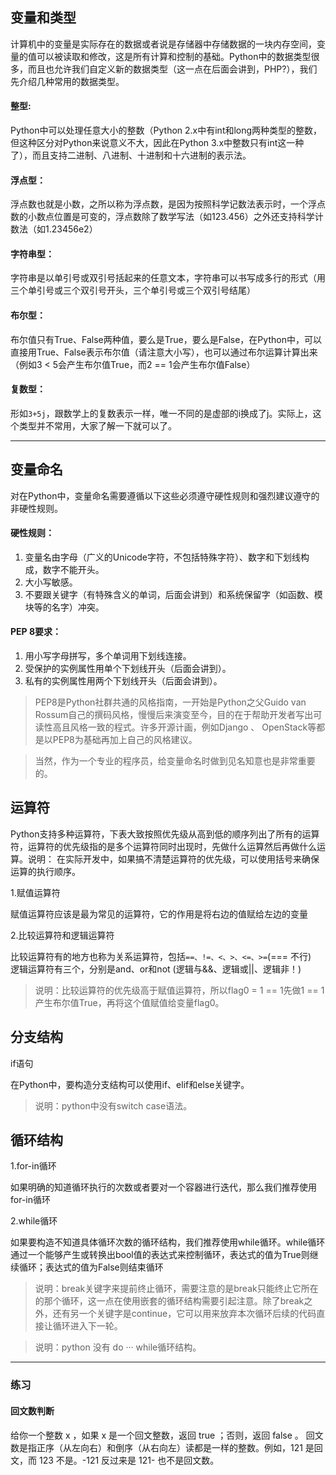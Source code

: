 变量和类型
-

计算机中的变量是实际存在的数据或者说是存储器中存储数据的一块内存空间，变量的值可以被读取和修改，这是所有计算和控制的基础。Python中的数据类型很多，而且也允许我们自定义新的数据类型（这一点在后面会讲到，PHP?），我们先介绍几种常用的数据类型。

#### 整型:
Python中可以处理任意大小的整数（Python 2.x中有int和long两种类型的整数，但这种区分对Python来说意义不大，因此在Python 3.x中整数只有int这一种了），而且支持二进制、八进制、十进制和十六进制的表示法。

#### 浮点型：
浮点数也就是小数，之所以称为浮点数，是因为按照科学记数法表示时，一个浮点数的小数点位置是可变的，浮点数除了数学写法（如123.456）之外还支持科学计数法（如1.23456e2）

#### 字符串型：
字符串是以单引号或双引号括起来的任意文本，字符串可以书写成多行的形式（用三个单引号或三个双引号开头，三个单引号或三个双引号结尾）

#### 布尔型：
布尔值只有True、False两种值，要么是True，要么是False，在Python中，可以直接用True、False表示布尔值（请注意大小写），也可以通过布尔运算计算出来（例如3 < 5会产生布尔值True，而2 == 1会产生布尔值False）

#### 复数型：
形如`3+5j`，跟数学上的复数表示一样，唯一不同的是虚部的i换成了j。实际上，这个类型并不常用，大家了解一下就可以了。

---

变量命名
-

对在Python中，变量命名需要遵循以下这些必须遵守硬性规则和强烈建议遵守的非硬性规则。

#### 硬性规则：
1. 变量名由字母（广义的Unicode字符，不包括特殊字符）、数字和下划线构成，数字不能开头。
2. 大小写敏感。
3. 不要跟关键字（有特殊含义的单词，后面会讲到）和系统保留字（如函数、模块等的名字）冲突。


#### PEP 8要求：
1. 用小写字母拼写，多个单词用下划线连接。
2. 受保护的实例属性用单个下划线开头（后面会讲到）。
3. 私有的实例属性用两个下划线开头（后面会讲到）。
>PEP8是Python社群共通的风格指南，一开始是Python之父Guido van Rossum自己的撰码风格，慢慢后来演变至今，目的在于帮助开发者写出可读性高且风格一致的程式。许多开源计画，例如Django 、 OpenStack等都是以PEP8为基础再加上自己的风格建议。

>当然，作为一个专业的程序员，给变量命名时做到见名知意也是非常重要的。


运算符
-

Python支持多种运算符，下表大致按照优先级从高到低的顺序列出了所有的运算符，运算符的优先级指的是多个运算符同时出现时，先做什么运算然后再做什么运算。说明： 在实际开发中，如果搞不清楚运算符的优先级，可以使用括号来确保运算的执行顺序。

1.赋值运算符 

赋值运算符应该是最为常见的运算符，它的作用是将右边的值赋给左边的变量

2.比较运算符和逻辑运算符 

比较运算符有的地方也称为关系运算符，包括`==、!=、<、>、<=、>=`(=== 不行)  
逻辑运算符有三个，分别是and、or和not (逻辑与&&、逻辑或||、逻辑非！)

>说明：比较运算符的优先级高于赋值运算符，所以flag0 = 1 == 1先做1 == 1产生布尔值True，再将这个值赋值给变量flag0。

分支结构
- 
if语句 

在Python中，要构造分支结构可以使用if、elif和else关键字。

>说明：python中没有switch case语法。

循环结构
-

1.for-in循环 

如果明确的知道循环执行的次数或者要对一个容器进行迭代，那么我们推荐使用for-in循环

2.while循环 

如果要构造不知道具体循环次数的循环结构，我们推荐使用while循环。while循环通过一个能够产生或转换出bool值的表达式来控制循环，表达式的值为True则继续循环；表达式的值为False则结束循环
> 说明：break关键字来提前终止循环，需要注意的是break只能终止它所在的那个循环，这一点在使用嵌套的循环结构需要引起注意。除了break之外，还有另一个关键字是continue，它可以用来放弃本次循环后续的代码直接让循环进入下一轮。

> 说明：python 没有 do ··· while循环结构。

---

### 练习

#### 回文数判断

给你一个整数 x ，如果 x 是一个回文整数，返回 true ；否则，返回 false 。
回文数是指正序（从左向右）和倒序（从右向左）读都是一样的整数。例如，121 是回文，而 123 不是。-121 反过来是 121- 也不是回文数。